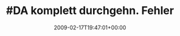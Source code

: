 ---
retweeted: false
source: <a href="http://twitter.com" rel="nofollow">Twitter Web Client</a>
entities:
  hashtags:
  - text: DA
    indices:
    - '0'
    - '3'
  symbols: []
  user_mentions: []
  urls: []
display_text_range:
- '0'
- '70'
favorite_count: '0'
id_str: '1220093508'
truncated: false
retweet_count: '0'
id: '1220093508'
created_at: Tue Feb 17 19:47:01 +0000 2009
favorited: false
full_text: "#DA komplett durchgehn. Fehler sind genug eingekreiselt. Bin gespannt."
lang: de
tags:
- DA
- pesos:twitter
date: '2009-02-17T19:47:01+00:00'
src: https://twitter.com/bascht/status/1220093508
original_url: https://twitter.com/bascht/status/1220093508
type: twitter_tweet
text: "#DA komplett durchgehn. Fehler sind genug eingekreiselt. Bin gespannt."
title: "#DA komplett durchgehn. Fehler "

---
